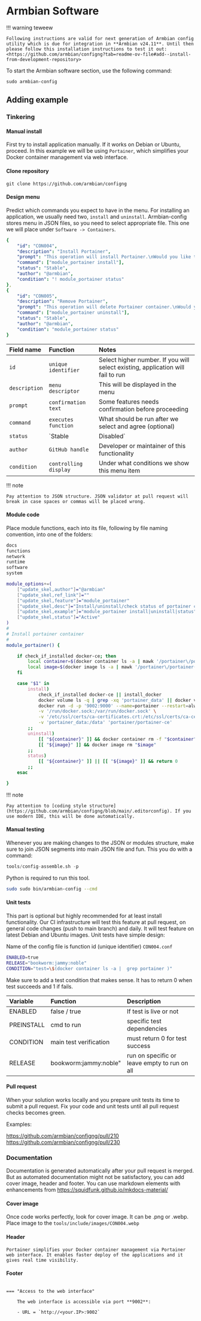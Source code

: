 # Armbian Software

!!! warning teweew

    Following instructions are valid for next generation of Armbian config utility which is due for integration in **Armbian v24.11**. Until then please follow this installation instructions to test it out:
    <https://github.com/armbian/configng?tab=readme-ov-file#add--install-from-development-repository>

To start the Armbian software section, use the following command:
~~~
sudo armbian-config
~~~

## Adding example

### Tinkering

#### Manual install

First try to install application manually. If it works on Debian or Ubuntu, proceed. In this example we will be using `Portainer`, which simplifies your Docker container management via web interface.

#### Clone repository

~~~
git clone https://github.com/armbian/configng
~~~

#### Design menu

Predict which commands you expect to have in the menu. For installing an application, we usually need two, `install` and `uninstall`. Armbian-config stores menu in JSON files, so you need to select appropriate file.
This one we will place under `Software -> Containers`.

``` yaml title="File location: tools/json/config.software.json"
{
    "id": "CON004",
    "description": "Install Portainer",
    "prompt": "This operation will install Portainer.\nWould you like to continue?",
    "command": ["module_portainer install"],
    "status": "Stable",
    "author": "@armbian",
    "condition": "! module_portainer status"
},
{
    "id": "CON005",
    "description": "Remove Portainer",
    "prompt": "This operation will delete Portainer container.\nWould you like to continue?",
    "command": ["module_portainer uninstall"],
    "status": "Stable",
    "author": "@armbian",
    "condition": "module_portainer status"
}
```

| Field name | Function | Notes |
| :---------------------- | :-------------- | :----------- |
| `id` |  `unique identifier` | Select higher number. If you will select existing, application will fail to run |
| `description` |  `menu descriptor` | This will be displayed in the menu |
| `prompt` |  `confirmation text` | Some features needs confirmation before proceeding |
| `command` |  `executes function` | What should be run after we select and agree (optional) |
| `status` |  `Stable|Disabled` | Control if function is shown to users in the menu |
| `author` |  `GitHub handle` | Developer or maintainer of this functionality |
| `condition` |  `controlling display` | Under what conditions we show this menu item |


!!! note

    Pay attention to JSON structure. JSON validator at pull request will break in case spaces or commas will be placed wrong.

#### Module code

Place module functions, each into its file, following by file naming convention, into one of the folders:

``` bash title="Folder location: tools/modules"
docs
functions
network
runtime
software
system
```

``` bash title="File location: tools/modules/software/install_portainer.sh"
module_options+=(
	["update_skel,author"]="@armbian"
	["update_skel,ref_link"]=""
	["update_skel,feature"]="module_portainer"
	["update_skel,desc"]="Install/uninstall/check status of portainer container"
	["update_skel,example"]="module_portainer install|uninstall|status"
	["update_skel,status"]="Active"
)
#
# Install portainer container
#
module_portainer() {

	if check_if_installed docker-ce; then
		local container=$(docker container ls -a | mawk '/portainer\/portainer(-ce)?( |$)/{print $1}')
		local image=$(docker image ls -a | mawk '/portainer\/portainer(-ce)?( |$)/{print $3}')
	fi

	case "$1" in
		install)
			check_if_installed docker-ce || install_docker
			docker volume ls -q | grep -xq 'portainer_data' || docker volume create portainer_data
			docker run -d -p '9002:9000' --name=portainer --restart=always \
			-v '/run/docker.sock:/var/run/docker.sock' \
			-v '/etc/ssl/certs/ca-certificates.crt:/etc/ssl/certs/ca-certificates.crt:ro' \
			-v 'portainer_data:/data' 'portainer/portainer-ce'
		;;
		uninstall)
			[[ "${container}" ]] && docker container rm -f "$container"
			[[ "${image}" ]] && docker image rm "$image"
		;;
		status)
			[[ "${container}" ]] || [[ "${image}" ]] && return 0
		;;
	esac

}
```

!!! note

    Pay attention to [coding style structure](https://github.com/armbian/configng/blob/main/.editorconfig). If you use modern IDE, this will be done automatically. 

#### Manual testing

Whenever you are making changes to the JSON or modules structure, make sure to join JSON segments into main JSON file and fun. This you do with a command:
``` python
tools/config-assemble.sh -p
```
Python is required to run this tool.

``` bash
sudo sudo bin/armbian-config --cmd
```

#### Unit tests

This part is optional but highly recommended for at least install functionality. Our CI infrastructure will test this feature at pull request, on general code changes (push to main branch) and daily. It will test feature on latest Debian and Ubuntu images.
Unit tests have simple design:

Name of the config file is function id (unique identifier) `CON004.conf`

``` bash title="File location: tests/CON004.conf"
ENABLED=true
RELEASE="bookworm:jammy:noble"
CONDITION="test=\$(docker container ls -a |  grep portainer )"
```
Make sure to add a test condition that makes sense. It has to return 0 when test succeeds and 1 if fails.

| Variable | Function | Description |
| :---------------------- | :-------------- | :-------------- |
| ENABLED | false / true | If test is live or not |
| PREINSTALL | cmd to run | specific test dependencies |
| CONDITION | main test verification | must return 0 for test success |
| RELEASE  | bookworm:jammy:noble" | run on specific or leave empty to run on all |

#### Pull request

When your solution works locally and you prepare unit tests its time to submit a pull request. Fix your code and unit tests until all pull request checks becomes green.

Examples:

<https://github.com/armbian/configng/pull/210>
<https://github.com/armbian/configng/pull/230>

### Documentation

Documentation is generated automatically after your pull request is merged. But as automated documentation might not be satisfactory, you can add cover image, header and footer. You can use markdown elements with enhancements from https://squidfunk.github.io/mkdocs-material/

#### Cover image

Once code works perfectly, look for cover image. It can be .png or .webp. Place image to the `tools/include/images/CON004.webp`

#### Header

``` text title="Header: tools/include/markdown/CON004-header.md"
Portainer simplifies your Docker container management via Portainer web interface. It enables faster deploy of the applications and it gives real time visibility.
```

#### Footer

``` text title="Footer: tools/include/markdown/CON004-footer.md"

=== "Access to the web interface"

    The web interface is accessible via port **9002**:

    - URL = `http://<your.IP>:9002`
```

